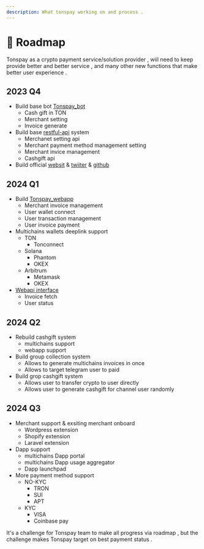 ```yaml
---
description: What tonspay working on and process .
---
```


# 🚀 Roadmap

Tonspay as a crypto payment service/solution provider , wiil need to keep provide better and better service , and many other new functions that make better user experience .&#x20;

## 2023 Q4

* Build base bot [Tonspay\_bot](https://t.me/tonspay\_bot)
  * Cash gift in TON
  * Merchant setting&#x20;
  * Invoice generate
* Build base [restful-api](develop/restful-api-interface.md) system
  * Merchanet setting api
  * Merchant payment method management setting
  * Merchant invice management
  * Cashgift api
* Build official [websit](https://www.tonspay.top/) & [twiiter](https://twitter.com/tonsprotocols) & [github](https://github.com/Tonspay)

## 2024 Q1

* Build [Tonspay\_webapp](https://t.me/tonspay\_bot/wallet)
  * Merchant invoice management
  * User wallet connect
  * User transaction management
  * User invoice payment
* Multichains wallets deeplink support&#x20;
  * TON
    * Tonconnect
  * Solana
    * Phantom
    * OKEX
  * Arbitrum
    * Metamask
    * OKEX
* [Webapi interface](develop/web-page-api-interface.md)
  * Invoice fetch
  * User status

## 2024 Q2

* Rebuild cashgift system
  * multichains support
  * webapp support
* Build group collection system
  * Allows to generate multichains invoices in once
  * Allows to target telegram user to paid
* Build grop cashgift system
  * Allows user to transfer crypto to user directly
  * Allows user to generate cashgift for channel user randomly

## 2024 Q3

* Merchant support & exsiting merchant onboard
  * Wordpress extension
  * Shopify extension
  * Laravel extension
* Dapp support
  * multichains Dapp portal
  * multichains Dapp usage aggregator
  * Dapp launchpad
* More payment method support&#x20;
  * NO-KYC
    * TRON
    * SUI
    * APT
  * KYC
    * VISA
    * Coinbase pay



It's a challenge for Tonspay team to make all progress via roadmap , but the challenge makes Tonspay target on best payment status .

